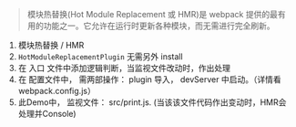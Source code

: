 > 模块热替换(Hot Module Replacement 或 HMR)是 webpack 提供的最有用的功能之一。它允许在运行时更新各种模块，而无需进行完全刷新。

01. 模块热替换 / HMR
02. `HotModuleReplacementPlugin` 无需另外 install
03. 在 入口 文件中添加逻辑判断，当监视文件改动时，作出处理
04. 在 配置文件中， 需两部操作： plugin 导入， devServer 中启动。（详情看webpack.config.js）
05. 此Demo中， 监视文件： src/print.js. (当该该文件代码作出变动时，HMR会处理并Console)